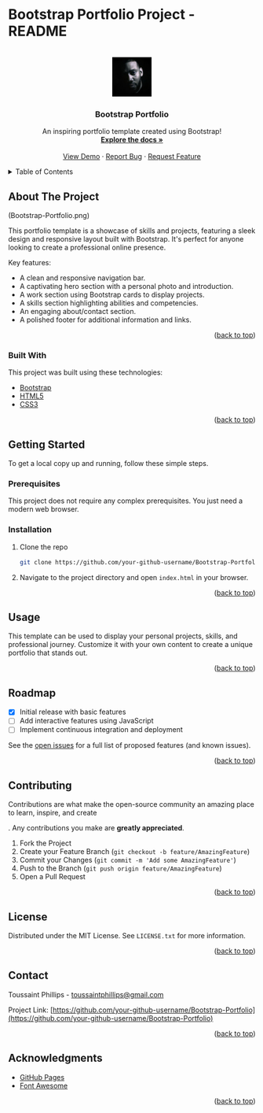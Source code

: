 # Bootstrap Portfolio Project - README 

<a name="readme-top"></a>

<!-- PROJECT LOGO -->
<br />
<div align="center">
  <a href="https://github.com/your-github-username/Bootstrap-Portfolio">
    <img src="assets/images/me.jpg" alt="Logo" width="80" height="80">
  </a>

  <h3 align="center">Bootstrap Portfolio</h3>

  <p align="center">
    An inspiring portfolio template created using Bootstrap!
    <br />
    <a href="https://github.com/ToussaintPhillips/Bootstrap-Portfolio"><strong>Explore the docs »</strong></a>
    <br />
    <br />
    <a href="https://github.com/ToussaintPhillips/Bootstrap-Portfolio">View Demo</a>
    ·
    <a href="https://github.com/ToussaintPhillips/Bootstrap-Portfolio/issues">Report Bug</a>
    ·
    <a href="https://github.com/ToussaintPhillips/Bootstrap-Portfolio/issues">Request Feature</a>
  </p>
</div>

<!-- TABLE OF CONTENTS -->
<details>
  <summary>Table of Contents</summary>
  <ol>
    <li><a href="#about-the-project">About The Project</a></li>
    <li><a href="#built-with">Built With</a></li>
    <li><a href="#getting-started">Getting Started</a></li>
    <li><a href="#usage">Usage</a></li>
    <li><a href="#roadmap">Roadmap</a></li>
    <li><a href="#contributing">Contributing</a></li>
    <li><a href="#license">License</a></li>
    <li><a href="#contact">Contact</a></li>
    <li><a href="#acknowledgments">Acknowledgments</a></li>
  </ol>
</details>

<!-- ABOUT THE PROJECT -->
## About The Project

(Bootstrap-Portfolio.png)

This portfolio template is a showcase of skills and projects, featuring a sleek design and responsive layout built with Bootstrap. It's perfect for anyone looking to create a professional online presence.

Key features:
* A clean and responsive navigation bar.
* A captivating hero section with a personal photo and introduction.
* A work section using Bootstrap cards to display projects.
* A skills section highlighting abilities and competencies.
* An engaging about/contact section.
* A polished footer for additional information and links.

<p align="right">(<a href="#readme-top">back to top</a>)</p>

### Built With

This project was built using these technologies:

* [Bootstrap](https://getbootstrap.com)
* [HTML5](https://developer.mozilla.org/en-US/docs/Web/Guide/HTML/HTML5)
* [CSS3](https://developer.mozilla.org/en-US/docs/Web/CSS)

<p align="right">(<a href="#readme-top">back to top</a>)</p>

<!-- GETTING STARTED -->
## Getting Started

To get a local copy up and running, follow these simple steps.

### Prerequisites

This project does not require any complex prerequisites. You just need a modern web browser.

### Installation

1. Clone the repo
   ```sh
   git clone https://github.com/your-github-username/Bootstrap-Portfolio.git
   ```
2. Navigate to the project directory and open `index.html` in your browser.

<p align="right">(<a href="#readme-top">back to top</a>)</p>

<!-- USAGE EXAMPLES -->
## Usage

This template can be used to display your personal projects, skills, and professional journey. Customize it with your own content to create a unique portfolio that stands out.

<p align="right">(<a href="#readme-top">back to top</a>)</p>

<!-- ROADMAP -->
## Roadmap

- [x] Initial release with basic features
- [ ] Add interactive features using JavaScript
- [ ] Implement continuous integration and deployment

See the [open issues](https://github.com/your-github-username/Bootstrap-Portfolio/issues) for a full list of proposed features (and known issues).

<p align="right">(<a href="#readme-top">back to top</a>)</p>

<!-- CONTRIBUTING -->
## Contributing

Contributions are what make the open-source community an amazing place to learn, inspire, and create

. Any contributions you make are **greatly appreciated**.

1. Fork the Project
2. Create your Feature Branch (`git checkout -b feature/AmazingFeature`)
3. Commit your Changes (`git commit -m 'Add some AmazingFeature'`)
4. Push to the Branch (`git push origin feature/AmazingFeature`)
5. Open a Pull Request

<p align="right">(<a href="#readme-top">back to top</a>)</p>

<!-- LICENSE -->
## License

Distributed under the MIT License. See `LICENSE.txt` for more information.

<p align="right">(<a href="#readme-top">back to top</a>)</p>

<!-- CONTACT -->
## Contact

Toussaint Phillips - toussaintphillips@gmail.com

Project Link: [https://github.com/your-github-username/Bootstrap-Portfolio](https://github.com/your-github-username/Bootstrap-Portfolio)

<p align="right">(<a href="#readme-top">back to top</a>)</p>

<!-- ACKNOWLEDGMENTS -->
## Acknowledgments

* [GitHub Pages](https://pages.github.com)
* [Font Awesome](https://fontawesome.com)

<p align="right">(<a href="#readme-top">back to top</a>)</p>

<!-- MARKDOWN LINKS & IMAGES -->
[contributors-shield]: https://img.shields.io/github/contributors/your-github-username/Bootstrap-Portfolio.svg?style=for-the-badge
[contributors-url]: https://github.com/your-github-username/Bootstrap-Portfolio/graphs/contributors
[forks-shield]: https://img.shields.io/github/forks/your-github-username/Bootstrap-Portfolio.svg?style=for-the-badge
[forks-url]: https://github.com/your-github-username/Bootstrap-Portfolio/network/members
[stars-shield]: https://img.shields.io/github/stars/your-github-username/Bootstrap-Portfolio.svg?style=for-the-badge
[stars-url]: https://github.com/your-github-username/Bootstrap-Portfolio/stargazers
[issues-shield]: https://img.shields.io/github/issues/your-github-username/Bootstrap-Portfolio.svg?style=for-the-badge
[issues-url]: https://github.com/your-github-username/Bootstrap-Portfolio/issues
[license-shield]: https://img.shields.io/github/license/your-github-username/Bootstrap-Portfolio.svg?style=for-the-badge
[license-url]: https://github.com/your-github-username/Bootstrap-Portfolio/blob/master/LICENSE.txt
[linkedin-shield]: https://img.shields.io/badge/-LinkedIn-black.svg?style=for-the-badge&logo=linkedin&colorB=555
[linkedin-url]: https://linkedin.com/in/your-linkedin-username
[product-screenshot]: images/screenshot.png
